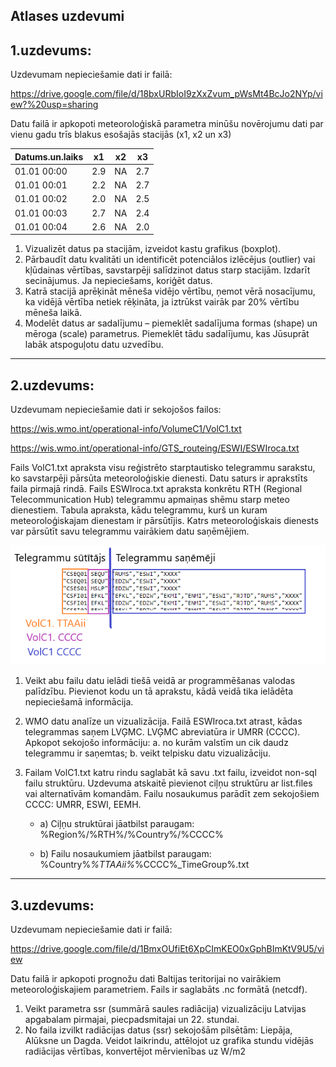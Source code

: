 ## Atlases uzdevumi


## 1.uzdevums:

Uzdevumam nepieciešamie dati ir failā:

https://drive.google.com/file/d/18bxURbIoI9zXxZvum_pWsMt4BcJo2NYp/view?%20usp=sharing

Datu failā ir apkopoti meteoroloģiskā parametra minūšu novērojumu dati par vienu gadu
trīs blakus esošajās stacijās (x1, x2 un x3)

| Datums.un.laiks | x1  | x2  | x3  |
|-----------------|:---:|-----|:---:|
| 01.01 00:00     | 2.9 | NA  | 2.7 |
| 01.01 00:01     | 2.2 | NA  | 2.7 |
| 01.01 00:02     | 2.0 | NA  | 2.5 |
| 01.01 00:03     | 2.7 | NA  | 2.4 |
| 01.01 00:04     | 2.6 | NA  | 2.0 |

1. Vizualizēt datus pa stacijām, izveidot kastu grafikus (boxplot).
2. Pārbaudīt datu kvalitāti un identificēt potenciālos izlēcējus (outlier) vai
   kļūdainas vērtības, savstarpēji salīdzinot datus starp stacijām. Izdarīt
   secinājumus. Ja nepieciešams, koriģēt datus.
3. Katrā stacijā aprēķināt mēneša vidējo vērtību, ņemot vērā nosacījumu, ka vidējā
   vērtība netiek rēķināta, ja iztrūkst vairāk par 20% vērtību mēneša laikā.
4. Modelēt datus ar sadalījumu – piemeklēt sadalījuma formas (shape) un mēroga
   (scale) parametrus. Piemeklēt tādu sadalījumu, kas Jūsuprāt labāk atspoguļotu
   datu uzvedību.

---
## 2.uzdevums:

Uzdevumam nepieciešamie dati ir sekojošos failos:

https://wis.wmo.int/operational-info/VolumeC1/VolC1.txt

https://wis.wmo.int/operational-info/GTS_routeing/ESWI/ESWIroca.txt

Fails VolC1.txt apraksta visu reģistrēto starptautisko telegrammu sarakstu, ko savstarpēji
pārsūta meteoroloģiskie dienesti.
Datu saturs ir aprakstīts faila pirmajā rindā.
Fails ESWIroca.txt apraksta konkrētu RTH (Regional Telecommunication Hub)
telegrammu apmaiņas shēmu starp meteo dienestiem. Tabula apraksta, kādu telegrammu,
kurš un kuram meteoroloģiskajam dienestam ir pārsūtījis. Katrs meteoroloģiskais dienests
var pārsūtīt savu telegrammu vairākiem datu saņēmējiem.

<img src="./img.png" alt="img"/>

1. Veikt abu failu datu ielādi tiešā veidā ar programmēšanas valodas palīdzību.
   Pievienot kodu un tā aprakstu, kādā veidā tika ielādēta nepieciešamā
   informācija.
2. WMO datu analīze un vizualizācija. Failā ESWIroca.txt atrast, kādas
   telegrammas saņem LVĢMC. LVĢMC abreviatūra ir UMRR (CCCC). Apkopot
   sekojošo informāciju:
   a. no kurām valstīm un cik daudz telegrammu ir saņemtas;
   b. veikt telpisku datu vizualizāciju.
3. Failam VolC1.txt katru rindu saglabāt kā savu .txt failu, izveidot non-sql failu
   struktūru. Uzdevuma atskaitē pievienot ciļņu struktūru ar list.files vai
   alternatīvām komandām. Failu nosaukumus parādīt zem sekojošiem CCCC:
   UMRR, ESWI, EEMH.

   - a) Ciļņu struktūrai jāatbilst paraugam:
   %Region%/%RTH%/%Country%/%CCCC%

   - b) Failu nosaukumiem jāatbilst paraugam:
   %Country%_%TTAAii%_%CCCC%_TimeGroup%.txt
---
## 3.uzdevums:
Uzdevumam nepieciešamie dati ir failā:

https://drive.google.com/file/d/1BmxOUfiEt6XpCImKEO0xGphBImKtV9U5/view

Datu failā ir apkopoti prognožu dati Baltijas teritorijai no vairākiem meteoroloģiskajiem
parametriem. Fails ir saglabāts .nc formātā (netcdf).
1. Veikt parametra ssr (summārā saules radiācija) vizualizāciju Latvijas apgabalam
   pirmajai, piecpadsmitajai un 22. stundai.
2. No faila izvilkt radiācijas datus (ssr) sekojošām pilsētām: Liepāja, Alūksne un
   Dagda. Veidot laikrindu, attēlojot uz grafika stundu vidējās radiācijas vērtības,
   konvertējot mērvienības uz W/m2